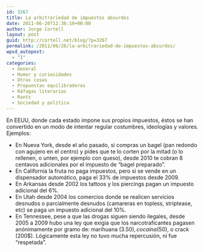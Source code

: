 ```yaml
---
id: 3267
title: La arbitrariedad de impuestos absurdos
date: 2011-06-26T12:36:19+00:00
author: Jorge Cortell
layout: post
guid: http://cortell.net/blog/?p=3267
permalink: /2011/06/26/la-arbitrariedad-de-impuestos-absurdos/
wpsd_autopost:
  - "1"
categories:
  - General
  - Humor y curiosidades
  - Otras cosas
  - Propuestas equilibradoras
  - Ráfagas literarias
  - Rants
  - Sociedad y polí­tica
---
```

En EEUU, donde cada estado impone sus propios impuestos, éstos se han convertido en un modo de intentar regular costumbres, ideologías y valores. Ejemplos:

  * En Nueva York, desde el año pasado, si compras un bagel (pan redondo con agujero en el centro) y pides que te lo corten por la mitad (o lo rellenen, o unten, por ejemplo con queso), desde 2010 te cobran 8 centavos adicionales por el impuesto de &#8220;bagel preparado&#8221;.
  * En California la fruta no paga impuestos, pero si se vende en un dispensador automático, paga el 33% de impuestos desde 2009.
  * En Arkansas desde 2002 los tattoos y los piercings pagan un impuesto adicional del 6%.
  * En Utah desde 2004 los comercios donde se realicen servicios desnudos o parcialmente desnudos (camareras en topless, striptease, etc) se paga un impuesto adicional del 10%.
  * En Tennessee, pese a que las drogas siguen siendo ilegales, desde 2005 a 2009 hubo una ley que exigía que los narcotraficantes pagasen anónimamente por gramo de: marihuana (3.50$), cocaina (50$), o crack (200$). Lógicamente esta ley no tuvo mucha repercusión, ni fue &#8220;respetada&#8221;.

&nbsp;